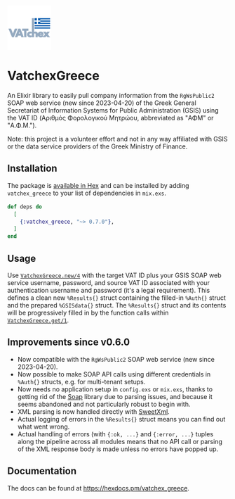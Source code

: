 <img src="./assets/logo.png" width="100" height="100">

# VatchexGreece

An Elixir library to easily pull company information from the `RgWsPublic2` SOAP web service (new since 2023-04-20) of the Greek General Secretariat of Information Systems for Public Administration (GSIS) using the VAT ID (Αριθμός Φορολογικού Μητρώου, abbreviated as "ΑΦΜ" or "Α.Φ.Μ.").

Note: this project is a volunteer effort and not in any way affiliated with GSIS or the data service providers of the Greek Ministry of Finance.

## Installation

The package is [available in Hex](https://hex.pm/packages/vatchex_greece) and can be installed
by adding `vatchex_greece` to your list of dependencies in `mix.exs`. 


```elixir
def deps do
  [
    {:vatchex_greece, "~> 0.7.0"},
  ]
end
```

## Usage

Use [`VatchexGreece.new/4`](https://hexdocs.pm/vatchex_greece/VatchexGreece.html#new/4) with the target VAT ID plus your GSIS SOAP web service username, password, and source VAT ID associated with your authentication username and password (it's a legal requirement). This defines a clean new `%Results{}` struct containing the filled-in `%Auth{}` struct and the prepared `%GSISdata{}` struct. The `%Results{}` struct and its contents will be progressively filled in by the function calls within [`VatchexGreece.get/1`](https://hexdocs.pm/vatchex_greece/VatchexGreece.html#get/1).

## Improvements since v0.6.0

* Now compatible with the `RgWsPublic2` SOAP web service (new since 2023-04-20).
* Now possible to make SOAP API calls using different credentials in `%Auth{}` structs, e.g. for multi-tenant setups.
* Now needs no application setup in `config.exs` or `mix.exs`, thanks to getting rid of the [Soap](https://github.com/elixir-soap/soap) library due to parsing issues, and because it seems abandoned and not particularly robust to begin with.
* XML parsing is now handled directly with [SweetXml](https://hexdocs.pm/sweet_xml/SweetXml.html).
* Actual logging of errors in the `%Results{}` struct means you can find out what went wrong.
* Actual handling of errors (with `{:ok, ...}` and `{:error, ...}` tuples along the pipeline across all modules means that no API call or parsing of the XML response body is made unless no errors have popped up.

## Documentation

The docs can be found at <https://hexdocs.pm/vatchex_greece>.
